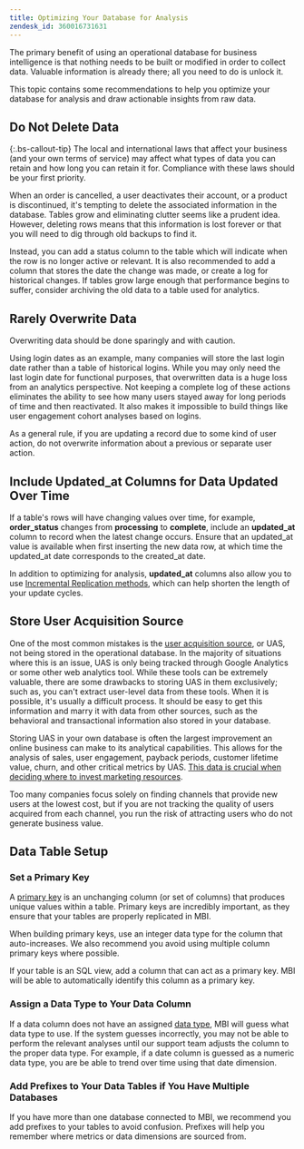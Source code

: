 ```yaml
---
title: Optimizing Your Database for Analysis
zendesk_id: 360016731631
---
```


The primary benefit of using an operational database for business intelligence is that nothing needs to be built or modified in order to collect data. Valuable information is already there; all you need to do is unlock it.

This topic contains some recommendations to help you optimize your database for analysis and draw actionable insights from raw data.

## Do Not Delete Data

{:.bs-callout-tip}
The local and international laws that affect your business (and your own terms of service) may affect what types of data you can retain and how long you can retain it for. Compliance with these laws should be your first priority.

When an order is cancelled, a user deactivates their account, or a product is discontinued, it's tempting to delete the associated information in the database. Tables grow and eliminating clutter seems like a prudent idea. However, deleting rows means that this information is lost forever or that you will need to dig through old backups to find it.

Instead, you can add a status column to the table which will indicate when the row is no longer active or relevant. It is also recommended to add a column that stores the date the change was made, or create a log for historical changes. If tables grow large enough that performance begins to suffer, consider archiving the old data to a table used for analytics.

## Rarely Overwrite Data

Overwriting data should be done sparingly and with caution.

Using login dates as an example, many companies will store the last login date rather than a table of historical logins. While you may only need the last login date for functional purposes, that overwritten data is a huge loss from an analytics perspective. Not keeping a complete log of these actions eliminates the ability to see how many users stayed away for long periods of time and then reactivated. It also makes it impossible to build things like user engagement cohort analyses based on logins.

As a general rule, if you are updating a record due to some kind of user action, do not overwrite information about a previous or separate user action.

## Include Updated_at Columns for Data Updated Over Time

If a table's rows will have changing values over time, for example, **order\_status** changes from **processing** to **complete**, include an **updated\_at** column to record when the latest change occurs. Ensure that an updated\_at value is available when first inserting the new data row, at which time the updated\_at date corresponds to the created\_at date.

In addition to optimizing for analysis, **updated\_at** columns also allow you to use [Incremental Replication methods](../data-analyst/data-warehouse-mgr/cfg-replication-methods.md), which can help shorten the length of your update cycles. 

## Store User Acquisition Source

One of the most common mistakes is the [user acquisition source](../data-analyst/analysis/google-track-user-acq.md), or UAS, not being stored in the operational database. In the majority of situations where this is an issue, UAS is only being tracked through Google Analytics or some other web analytics tool. While these tools can be extremely valuable, there are some drawbacks to storing UAS in them exclusively; such as, you can't extract user-level data from these tools. When it is possible, it's usually a difficult process. It should be easy to get this information and marry it with data from other sources, such as the behavioral and transactional information also stored in your database.

Storing UAS in your own database is often the largest improvement an online business can make to its analytical capabilities. This allows for the analysis of sales, user engagement, payback periods, customer lifetime value, churn, and other critical metrics by UAS. [This data is crucial when deciding where to invest marketing resources](../data-analyst/analysis/most-value-source-channel.md).

Too many companies focus solely on finding channels that provide new users at the lowest cost, but if you are not tracking the quality of users acquired from each channel, you run the risk of attracting users who do not generate business value.

## Data Table Setup

### Set a Primary Key

A [primary key](http://en.wikipedia.org/wiki/Unique_key) is an unchanging column (or set of columns) that produces unique values within a table. Primary keys are incredibly important, as they ensure that your tables are properly replicated in MBI.

When building primary keys, use an integer data type for the column that auto-increases. We also recommend you avoid using multiple column primary keys where possible.

If your table is an SQL view, add a column that can act as a primary key. MBI will be able to automatically identify this column as a primary key.

### Assign a Data Type to Your Data Column

If a data column does not have an assigned [data type](http://en.wikipedia.org/wiki/Data_type), MBI will guess what data type to use. If the system guesses incorrectly, you may not be able to perform the relevant analyses until our support team adjusts the column to the proper data type. For example, if a date column is guessed as a numeric data type, you are be able to trend over time using that date dimension.

### Add Prefixes to Your Data Tables if You Have Multiple Databases

If you have more than one database connected to MBI, we recommend you add prefixes to your tables to avoid confusion. Prefixes will help you remember where metrics or data dimensions are sourced from.
